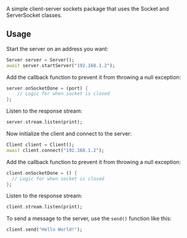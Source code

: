 A simple client-server sockets package that uses the Socket and ServerSocket classes.

## Usage

Start the server on an address you want:
```dart
Server server = Server();
await server.startServer("192.168.1.2");
```

Add the callback function to prevent it from throwing a null exception:
```dart
server.onSocketDone = (port) {
    // Logic for when socket is closed
};
```

Listen to the response stream:
```dart
server.stream.listen(print);
```

Now initialize the client and connect to the server:
```dart
Client client = Client();
await client.connect("192.168.1.2");
```

Add the callback function to prevent it from throwing a null exception:
```dart
client.onSocketDone = () {
  // Logic for when socket is closed
};
```

Listen to the response stream:
```dart
client.stream.listen(print);
```

To send a message to the server, use the `send()` function like this:
```dart
client.send("Hello World!");
```
